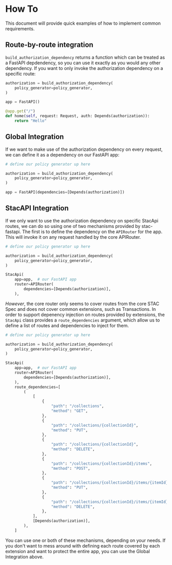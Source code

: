 # How To

This document will provide quick examples of how to implement common requirements.

## Route-by-route integration

`build_authorization_dependency` returns a function which can be treated as a FastAPI depdendency, so you can use it exactly as you would any other dependency. If you want to only invoke the authorization dependency on a specific route:

```python
authorization = build_authorization_dependency(
    policy_generator=policy_generator,
)

app = FastAPI()

@app.get("/")
def home(self, request: Request, auth: Depends(authorization)):
    return "Hello"

```

## Global Integration

If we want to make use of the authorization dependency on every request, we can define it as a dependency on our FastAPI app:

```python
# define our policy generator up here

authorization = build_authorization_dependency(
    policy_generator=policy_generator,
)

app = FastAPI(dependencies=[Depends(authorization)])
```

## StacAPI Integration

If we only want to use the authorization dependency on specific StacApi routes, we can do so using one of two mechanisms provided by stac-fastapi. The first is to define the dependency on the `APIRouter` for the app. This will invoke it on any request handled by the core APIRouter.

```python
# define our policy generator up here

authorization = build_authorization_dependency(
    policy_generator=policy_generator,
)

StacApi(
    app=app,  # our FastAPI app
    router=APIRouter(
        dependencies=[Depends(authorization)],
    ),
```

*However*, the core router only seems to cover routes from the core STAC Spec and does not cover common extensions, such as Transactions. In order to support depenency injection on routes provided by extensions, the `StacApi` class provides a `route_dependencies` argument, which allow us to define a list of routes and dependencies to inject for them.

```python
# define our policy generator up here

authorization = build_authorization_dependency(
    policy_generator=policy_generator,
)

StacApi(
    app=app,  # our FastAPI app
    router=APIRouter(
        dependencies=[Depends(authorization)],
    ),
    route_dependencies=[
        (
            [
                {
                    "path": "/collections",
                    "method": "GET",
                },
                {
                    "path": "/collections/{collectionId}",
                    "method": "PUT",
                },
                {
                    "path": "/collections/{collectionId}",
                    "method": "DELETE",
                },
                {
                    "path": "/collections/{collectionId}/items",
                    "method": "POST",
                },
                {
                    "path": "/collections/{collectionId}/items/{itemId}",
                    "method": "PUT",
                },
                {
                    "path": "/collections/{collectionId}/items/{itemId}",
                    "method": "DELETE",
                },
            ],
            [Depends(authorization)],
        ),
    ]
```

You can use one or both of these mechanisms, depending on your needs. If you don't want to mess around with defining each route covered by each extension and want to protect the entire app, you can use the Global Integration above.